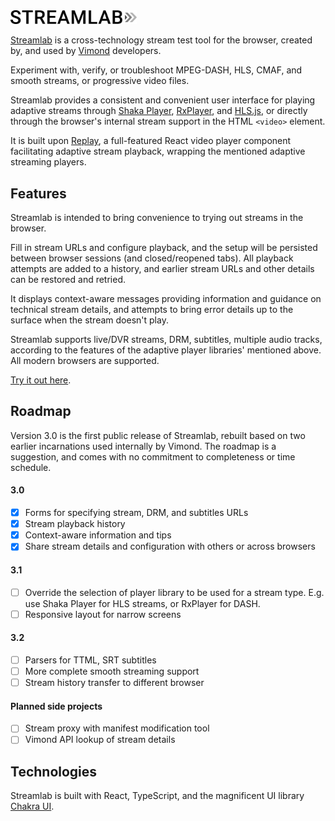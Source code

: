 <img src="/src/graphics/streamlab-logo.svg" alt="Streamlab" width="40%"/>

[Streamlab](https://vimond.github.io/streamlab/) is a cross-technology stream test tool for the browser, created by, and used by [Vimond](https://vimond.com) developers.

Experiment with, verify, or troubleshoot MPEG-DASH, HLS, CMAF, and smooth streams, or progressive video files. 

Streamlab provides a consistent and convenient user interface for playing adaptive streams through [Shaka Player](https://github.com/google/shaka-player), [RxPlayer](https://github.com/canalplus/rx-player), and [HLS.js](https://github.com/video-dev/hls.js), or directly through the browser's internal stream support in the HTML `<video>` element.

It is built upon [Replay](https://github.com/vimond/replay), a full-featured React video player component facilitating adaptive stream playback, wrapping the mentioned adaptive streaming players.

## Features

Streamlab is intended to bring convenience to trying out streams in the browser.

Fill in stream URLs and configure playback, and the setup will be persisted between browser sessions (and closed/reopened tabs). All playback attempts are added to a history, and earlier stream URLs and other details can be restored and retried. 

It displays context-aware messages providing information and guidance on technical stream details, and attempts to bring error details up to the surface when the stream doesn't play.

Streamlab supports live/DVR streams, DRM, subtitles, multiple audio tracks, according to the features of the adaptive player libraries' mentioned above. All modern browsers are supported.

[Try it out here](https://vimond.github.io/streamlab/).

## Roadmap

Version 3.0 is the first public release of Streamlab, rebuilt based on two earlier incarnations used internally by Vimond. The roadmap is a suggestion, and comes with no commitment to completeness or time schedule.

#### 3.0

* [x] Forms for specifying stream, DRM, and subtitles URLs
* [x] Stream playback history
* [x] Context-aware information and tips
* [x] Share stream details and configuration with others or across browsers

#### 3.1

* [ ] Override the selection of player library to be used for a stream type. E.g. use Shaka Player for HLS streams, or RxPlayer for DASH.
* [ ] Responsive layout for narrow screens

#### 3.2

* [ ] Parsers for TTML, SRT subtitles
* [ ] More complete smooth streaming support
* [ ] Stream history transfer to different browser

#### Planned side projects

* [ ] Stream proxy with manifest modification tool
* [ ] Vimond API lookup of stream details

## Technologies

Streamlab is built with React, TypeScript, and the magnificent UI library [Chakra UI](https://chakra-ui.com/).

